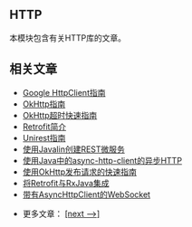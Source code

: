 ## HTTP

本模块包含有关HTTP库的文章。

## 相关文章

+ [Google HttpClient指南](docs/Google-Http-Client指南.md)
+ [OkHttp指南](docs/OkHttp指南.md)
+ [OkHttp超时快速指南](docs/OkHttp超时快速指南.md)
+ [Retrofit简介](docs/Retrofit简介.md)
+ [Unirest指南](docs/Unirest指南.md)
+ [使用Javalin创建REST微服务](docs/使用Javalin创建REST微服务.md)
+ [使用Java中的async-http-client的异步HTTP](docs/使用Java中的async-http-client的异步HTTP.md)
+ [使用OkHttp发布请求的快速指南](docs/使用OkHttp发布请求的快速指南.md)
+ [将Retrofit与RxJava集成](docs/将Retrofit与RxJava集成.md)
+ [带有AsyncHttpClient的WebSocket](docs/带有AsyncHttpClient的WebSocket.md)

- 更多文章： [[next -->]](../libraries-http-2/README.md)